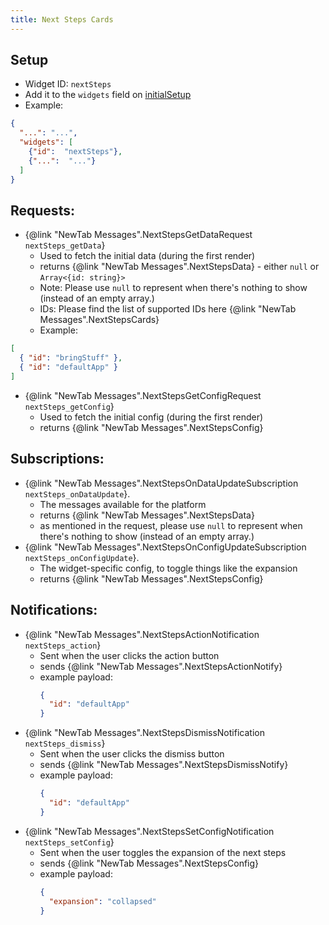 ```yaml
---
title: Next Steps Cards
---
```


## Setup

- Widget ID: `nextSteps`
- Add it to the `widgets` field on [initialSetup](../new-tab.md)
- Example:

```json
{
  "...": "...",
  "widgets": [
    {"id":  "nextSteps"},
    {"...":  "..."}
  ]
}
```

## Requests:
- {@link "NewTab Messages".NextStepsGetDataRequest `nextSteps_getData`}
    - Used to fetch the initial data (during the first render)
    - returns {@link "NewTab Messages".NextStepsData} - either `null` or `Array<{id: string}>`
    - Note: Please use `null` to represent when there's nothing to show (instead of an empty array.)
    - IDs: Please find the list of supported IDs here {@link "NewTab Messages".NextStepsCards}
    - Example:

```json
[
  { "id": "bringStuff" },
  { "id": "defaultApp" }
]
```

- {@link "NewTab Messages".NextStepsGetConfigRequest `nextSteps_getConfig`}
    - Used to fetch the initial config (during the first render)
    - returns {@link "NewTab Messages".NextStepsConfig}

## Subscriptions:
- {@link "NewTab Messages".NextStepsOnDataUpdateSubscription `nextSteps_onDataUpdate`}.
    - The messages available for the platform
    - returns {@link "NewTab Messages".NextStepsData}
    - as mentioned in the request, please use `null` to represent when there's nothing to show (instead of an empty array.)
- {@link "NewTab Messages".NextStepsOnConfigUpdateSubscription `nextSteps_onConfigUpdate`}.
    - The widget-specific config, to toggle things like the expansion
    - returns {@link "NewTab Messages".NextStepsConfig}

## Notifications:
- {@link "NewTab Messages".NextStepsActionNotification `nextSteps_action`}
    - Sent when the user clicks the action button
    - sends {@link "NewTab Messages".NextStepsActionNotify}
    - example payload:
      ```json
      {
        "id": "defaultApp"
      }
      ```
- {@link "NewTab Messages".NextStepsDismissNotification `nextSteps_dismiss`}
    - Sent when the user clicks the dismiss button
    - sends {@link "NewTab Messages".NextStepsDismissNotify}
    - example payload:
      ```json
      {
        "id": "defaultApp"
      }
      ```
- {@link "NewTab Messages".NextStepsSetConfigNotification `nextSteps_setConfig`}
    - Sent when the user toggles the expansion of the next steps
    - sends {@link "NewTab Messages".NextStepsConfig}
    - example payload:
      ```json
      {
        "expansion": "collapsed"
      }
      ```
